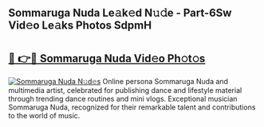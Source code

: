 ## Sommaruga Nuda Le𝚊k𝚎d N𝚞𝚍e - Part-6Sw Vid𝚎o Le𝚊ks Photos SdpmH

# <h2><a href="http://fbfo1i.evod.top/?m=Sommaruga+Nuda">🔗 👉🔴 Sommaruga Nuda Vid𝚎o Ph𝚘t𝚘s</a></h2>

[![Sommaruga Nuda N𝚞d𝚎s](https://i.imgur.com/8V9OHl7.gif)](http://fbfo1i.evod.top/?m=Sommaruga+Nuda)
Online persona Sommaruga Nuda and multimedia artist, celebrated for publishing dance and lifestyle material through trending dance routines and mini vlogs. Exceptional musician Sommaruga Nuda, recognized for their remarkable talent and contributions to the world of music. 
